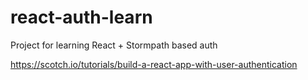 # react-auth-learn
Project for learning React + Stormpath based auth

https://scotch.io/tutorials/build-a-react-app-with-user-authentication
